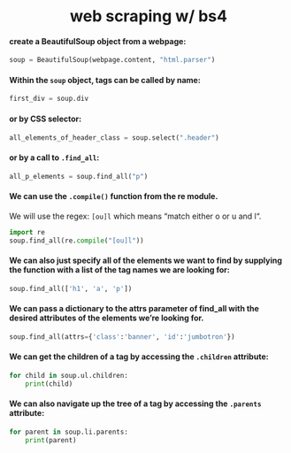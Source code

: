 <div align="center">
  
# web scraping w/ bs4

</div>

#### create a BeautifulSoup object from a webpage:
```py
soup = BeautifulSoup(webpage.content, "html.parser")
```

#### Within the `soup` object, tags can be called by name:
```py
first_div = soup.div
```

#### or by CSS selector:
```py
all_elements_of_header_class = soup.select(".header")
```

#### or by a call to `.find_all`:
```py
all_p_elements = soup.find_all("p")
```

#### We can use the `.compile()` function from the re module.
We will use the regex: `[ou]l` which means “match either o or u and l“.
```py
import re
soup.find_all(re.compile("[ou]l"))
```

#### We can also just specify all of the elements we want to find by supplying the function with a list of the tag names we are looking for:
```py
soup.find_all(['h1', 'a', 'p'])
```

#### We can pass a dictionary to the attrs parameter of find_all with the desired attributes of the elements we’re looking for. 
```py
soup.find_all(attrs={'class':'banner', 'id':'jumbotron'})
```

#### We can get the children of a tag by accessing the `.children` attribute:
```py
for child in soup.ul.children:
    print(child)
```

#### We can also navigate up the tree of a tag by accessing the `.parents` attribute:
```py
for parent in soup.li.parents:
    print(parent)
```
